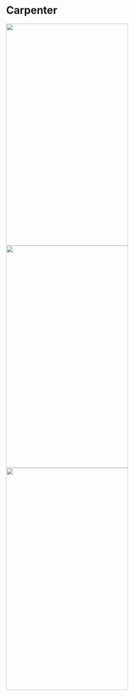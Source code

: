 # Carpenter


<a href="Screenshot_2022-02-05-18-01-23-86_0adb3a23c3fb3b619a0eb6191d6574d5"><img src="https://user-images.githubusercontent.com/94074275/152650134-eaeeccbe-97f8-4a5e-9ea9-ba7f4c280fd7.jpg" align="left" height="600" width="330" ></a>

<a href="Screenshot_2022-02-05-18-01-32-07_0adb3a23c3fb3b619a0eb6191d6574d5"><img src="https://user-images.githubusercontent.com/94074275/152650146-54f42e3a-a4dc-439d-b447-ffc2a88ec13b.jpg" align="left" height="600" width="330" ></a>
<a href="Screenshot_2022-02-05-18-03-00-50_0adb3a23c3fb3b619a0eb6191d6574d5"><img src="https://user-images.githubusercontent.com/94074275/152650155-77501ea5-f5d9-42a0-ab3f-40cc2bda6215.jpg" align="left" height="600" width="330" ></a>






